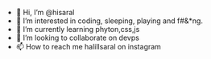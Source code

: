 - 👋 Hi, I’m @hisaral
- 👀 I’m interested in coding, sleeping, playing and f#&*ng.
- 🌱 I’m currently learning phyton,css,js
- 💞️ I’m looking to collaborate on devps 
- 📫 How to reach me halillsaral on instagram

<!---
hisaral/hisaral is a ✨ special ✨ repository because its `README.md` (this file) appears on your GitHub profile.
You can click the Preview link to take a look at your changes.
--->
